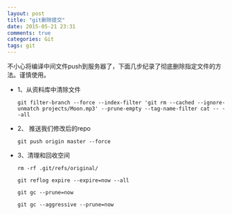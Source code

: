 ```yaml
---
layout: post
title: "git删除提交"
date: 2015-05-21 23:31
comments: true
categories: Git
tags: git
---
```


不小心将编译中间文件push到服务器了，下面几步纪录了彻底删除指定文件的方法。谨慎使用。

+ 1、从资料库中清除文件

    ```
    git filter-branch --force --index-filter 'git rm --cached --ignore-unmatch projects/Moon.mp3' --prune-empty --tag-name-filter cat -- --all
    ``` 
+ 2、 推送我们修改后的repo

    ```
    git push origin master --force
    ```

+ 3、清理和回收空间

    ```
    rm -rf .git/refs/original/

    git reflog expire --expire=now --all
    
    git gc --prune=now
    
    git gc --aggressive --prune=now
    ```
